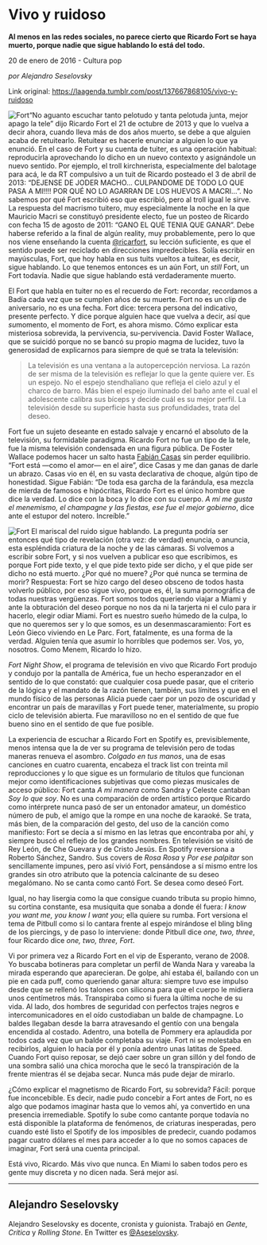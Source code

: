 # Vivo y ruidoso

**Al menos en las redes sociales, no parece cierto que Ricardo Fort se haya muerto, porque nadie que sigue hablando lo está del todo.**

20 de enero de 2016 - Cultura pop

_por Alejandro Seselovsky_

Link original: https://laagenda.tumblr.com/post/137667868105/vivo-y-ruidoso

![Fort](https://64.media.tumblr.com/66c5172d86d8cb0ae849c1bd2cc38293/tumblr_inline_pk0cqll7Fs1t6q87u_500.png)“No aguanto escuchar tanto pelotudo
y tanta pelotuda junta, mejor apago la tele” dijo Ricardo Fort el
21 de octubre de 2013 y que lo vuelva a decir ahora, cuando lleva más
de dos años muerto, se debe a que alguien acaba de retuitearlo.
Retuitear es hacerle enunciar a alguien lo que ya enunció. En el
caso de Fort y su cuenta de tuiter, es una operación habitual:
reproducirla aprovechando lo dicho en un nuevo contexto y asignándole
un nuevo sentido. Por ejemplo, el troll kirchnerista, especialmente
del balotage para acá,
le da RT compulsivo a un tuit de Ricardo posteado el 3 de abril de
2013: “DEJENSE DE JODER MACHO… CULPANDOME DE TODO LO QUE PASA A
MI!!!! POR QUÉ NO LO AGARRAN DE LOS HUEVOS A MACRI…”. No sabemos
por qué Fort escribió eso que escribió, pero al troll igual le
sirve. La respuesta del macrismo tuitero, muy especialmente la noche
en la que Mauricio Macri se constituyó presidente electo, fue un
posteo de Ricardo con fecha 15 de agosto de 2011: “GANO EL QUE
TENIA QUE GANAR”. Debe haberse referido a la final de algún
reality, muy probablemente, pero lo que nos viene enseñando la
cuenta [@ricarfort](https://twitter.com/ricarfort), su
lección suficiente, es que el sentido puede ser reciclado en
direcciones impredecibles. Solía escribir en mayúsculas, Fort, que
hoy habla en sus tuits vueltos a tuitear, es decir, sigue hablando.
Lo que tenemos entonces es un aún Fort, un *still* Fort, un
Fort todavía. Nadie que sigue hablando está verdaderamente muerto.

El Fort que habla en tuiter no es el
recuerdo de Fort: recordar, recordamos a Badía cada vez que se
cumplen años de su muerte. Fort no es un clip de aniversario, no es
una fecha. Fort dice: tercera persona del indicativo, presente
perfecto. Y dice porque alguien hace que vuelva a decir, así que *su*momento, el momento de Fort, es ahora mismo. Cómo explicar esta
misteriosa sobrevida, la pervivencia, su-pervivencia. David Foster
Wallace, que se suicidó porque no se bancó su propio magma de
lucidez, tuvo la generosidad de explicarnos para siempre de qué se
trata la televisión: 



> La televisión es una ventana a
> la autopercepción nerviosa. La
> razón de ser misma de la televisión es reflejar lo que la gente
> quiere ver. Es un espejo. No el espejo stendhaliano que refleja el
> cielo azul y el charco de barro. Más bien el espejo iluminado del
> baño ante el cual el adolescente calibra sus bíceps y decide cuál
> es su mejor perfil. La televisión desde su superficie hasta sus
> profundidades, trata del deseo.
> 
> 

Fort fue un sujeto deseante en estado
salvaje y encarnó el absoluto de la televisión, su formidable
paradigma. Ricardo Fort no fue un tipo de la tele, fue la misma
televisión condensada en una figura pública. De Foster Wallace
podemos hacer un salto hasta [Fabián Casas](http://laagenda.buenosaires.gob.ar/tagged/Fabi%C3%A1n-Casas) sin perder equilibrio.
“Fort está —como el amor— en el aire”, dice Casas y me dan
ganas de darle un abrazo. Casas vio en él, en su vasta declarativa
de choque, algún tipo de honestidad. Sigue Fabián: “De toda esa
garcha de la farándula, esa mezcla de mierda de famosos e
hipócritas, Ricardo Fort es el único hombre que dice la verdad. Lo
dice con la boca y lo dice con su cuerpo. *A mí me gusta el
menemismo, el champagne y las fiestas, ese fue el mejor gobierno*,
dice ante el estupor del notero. Increíble.” 


![Fort](https://64.media.tumblr.com/3ed9ed19fba27b0bacc0dd170fe8347e/tumblr_inline_pk0cqlx8sj1t6q87u_500.png) El mariscal del ruido sigue hablando. La pregunta podría ser entonces qué
tipo de revelación (otra vez: de verdad) enuncia, o anuncia, esta
espléndida criatura de la noche y de las cámaras. Si volvemos a
escribir sobre Fort, y si nos vuelven a publicar eso que escribimos,
es porque Fort pide texto, y el que pide texto pide ser dicho, y el
que pide ser dicho no está muerto. ¿Por qué no muere? ¿Por qué
nunca se termina de morir? Respuesta: Fort se hizo cargo del deseo
obsceno de todos hasta volverlo público, por eso sigue vivo, porque
es, él, la suma pornográfica de todas nuestras vergüenzas. Fort
somos todos queriendo viajar a Miami y ante la obturación del deseo
porque no nos da ni la tarjerta ni el culo para ir hacerlo, elegir
odiar Miami. Fort es nuestro sueño húmedo de la culpa, lo que no
queremos ser y lo que somos, es un desenmascaramiento: Fort es León
Gieco viviendo en Le Parc. Fort, fatalmente, es una forma de la
verdad. Alguien tenía que asumir lo horribles que podemos ser. Vos,
yo, nosotros. Como Menem, Ricardo lo hizo.

*Fort Night Show*, el programa de
televisión en vivo que Ricardo Fort produjo y condujo por la
pantalla de América, fue un hecho esperanzador en el sentido de lo
que constató: que cualquier cosa puede pasar, que el criterio de la
lógica y el mandato de la razón tienen, también, sus límites y
que en el mundo físico de las personas Alicia puede caer por un pozo
de oscuridad y encontrar un país de maravillas y Fort puede tener,
materialmente, su propio ciclo de televisión abierta. Fue
maravilloso no en el sentido de que fue bueno sino en el sentido de
que fue posible. 


 La experiencia de escuchar a Ricardo
Fort en Spotify es, previsiblemente, menos intensa que la de ver su
programa de televisión pero de todas maneras renueva el asombro.
*Colgado en tus manos*, una de esas canciones en cuatro cuarenta,
encabeza el track list con treinta mil reproducciones y lo que sigue
es un formulario de títulos que funcionan mejor como
identificaciones subjetivas que como piezas musicales de acceso
público: Fort canta *A mi manera* como Sandra y Celeste
cantaban *Soy lo que soy*. No es una comparación de orden
artístico porque Ricardo como intérprete nunca pasó de ser un
entonador amateur, un doméstico número de pub, el amigo que la
rompe en una noche de karaoké. Se trata, más bien, de la
comparación del gesto, del uso de la canción como manifiesto: Fort
se decía a sí mismo en las letras que encontraba por ahí, y
siempre buscó el reflejo de los grandes nombres. En televisión se
visitó de Rey León, de Che Guevara y de Cristo Jesús. En Spotify
reversiona a Roberto Sánchez, Sandro. Sus covers de *Rosa Rosa* y
*Por ese palpitar* son sencillamente impunes, pero así vivió
Fort, pensándose a sí mismo entre los grandes sin otro atributo que
la potencia calcinante de su deseo megalómano. No se canta como
cantó Fort. Se desea como deseó Fort.

 Igual, no hay lisergia como la que
consigue cuando tributa su propio himno, su cortina constante, esa
musiquita que sonaba a donde él fuera: *I know you want me, you know
I want you*; ella quiere su rumba. Fort versiona el tema de Pitbull
como si lo cantara frente al espejo mirándose el bling bling de los
piercings, y de paso lo interviene: donde Pitbull dice *one, two,
three*, four Ricardo dice *one, two, three, Fort*.

Vi por primera vez a Ricardo Fort en el
vip de Esperanto, verano de 2008. Yo buscaba botineras para completar
un perfil de Wanda Nara y vareaba la mirada esperando que
aparecieran. De golpe, ahí estaba él, bailando con un pie en cada
puff, como queriendo ganar altura: siempre tuvo ese impulso desde que
se rellenó los talones con silicona para que el cuerpo le midiera
unos centímetros más. Transpiraba como si fuera la última noche de
su vida. Al lado, dos hombres de seguridad con perfectos trajes
negros e intercomunicadores en el oído custodiaban un balde de
champagne. Lo baldes llegaban desde la barra atravesando el gentío
con una bengala encendida al costado. Adentro, una botella de Pommery
era aplaudida por todos cada vez que un balde completaba su viaje.
Fort ni se molestaba en recibirlos, alguien lo hacía por él y ponía
adentro unas latitas de Speed. Cuando Fort quiso reposar, se dejó
caer sobre un gran sillón y del fondo de una sombra salió una chica
morocha que le secó la transpiración de la frente mientras él se
dejaba secar. Nunca más pude dejar de mirarlo.

¿Cómo
explicar el magnetismo de Ricardo Fort, su sobrevida? Fácil: porque
fue inconcebible. Es decir, nadie pudo concebir a Fort antes de Fort,
no es algo que podamos imaginar hasta que lo vemos ahí, ya
convertido en una presencia irremediable. Spotify lo sube como
cantante porque todavía no está disponible la plataforma de
fenómenos, de criaturas inesperadas, pero cuando esté listo el
Spotify de los imposibles de predecir, cuando podamos pagar
cuatro dólares el mes para acceder a lo que no somos capaces
de imaginar, Fort será una cuenta principal.

 Está vivo, Ricardo. Más vivo que
nunca. En Miami lo saben todos pero es gente muy discreta y no dicen
nada. Será mejor así.

  




---

 Alejandro Seselovsky
---------------------

 Alejandro Seselovsky es docente, cronista y guionista. Trabajó en *Gente*, *Crítica* y *Rolling Stone*. En Twitter es [@Aseselovsky](https://twitter.com/Aseselovsky). 

